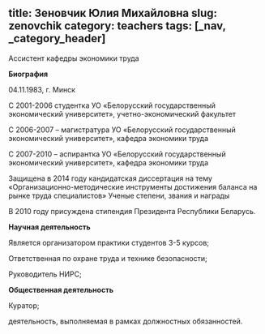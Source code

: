 title: Зеновчик Юлия Михайловна
slug: zenovchik
category: teachers
tags: [_nav, _category_header]
---

Ассистент кафедры экономики труда

__Биография__

04.11.1983, г. Минск

С 2001-2006 студентка УО «Белорусский государственный экономический университет», учетно-экономический факультет

С 2006-2007 – магистратура УО «Белорусский государственный экономический университет», кафедра экономики труда

С 2007-2010 – аспирантка УО «Белорусский государственный экономический университет», кафедра экономики труда

Защищена в 2014 году кандидатская диссертация на тему «Организационно-методические инструменты достижения баланса на рынке труда специалистов»
Ученые степени, звания и награды

В 2010 году присуждена стипендия Президента Республики Беларусь.

__Научная деятельность__

Является организатором практики студентов 3-5 курсов;

Ответственная по охране труда и технике безопасности;

Руководитель НИРС;


__Общественная деятельность__

Куратор;

деятельность, выполняемая в рамках должностных обязанностей.
